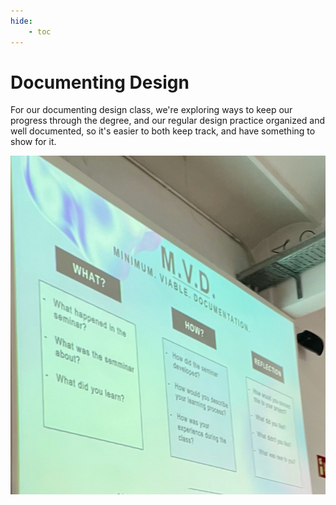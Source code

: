 ```yaml
---
hide:
    - toc
---
```



# Documenting Design

For our documenting design class, we're exploring ways to keep our progress through the degree, and our regular design practice organized and well documented, so it's easier to both keep track, and have something to show for it.

![](../../images/Documenting.jpeg)

